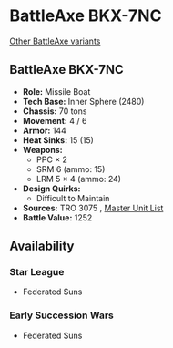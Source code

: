 # BattleAxe BKX-7NC 

[Other BattleAxe variants](../battleaxe.md) 

## BattleAxe BKX-7NC 

- **Role:** Missile Boat 
- **Tech Base:** Inner Sphere (2480) 
- **Chassis:** 70 tons 
- **Movement:** 4 / 6 
- **Armor:** 144 
- **Heat Sinks:** 15 (15) 
- **Weapons:** 
  - PPC × 2 
  - SRM 6 (ammo: 15) 
  - LRM 5 × 4 (ammo: 24) 
- **Design Quirks:** 
  - Difficult to Maintain 
- **Sources:** TRO 3075 , [Master Unit List](http://masterunitlist.info/Unit/Details/278/battleaxe-bkx-7nc) 
- **Battle Value:** 1252 

## Availability 

### Star League 

- Federated Suns 

### Early Succession Wars 

- Federated Suns 

